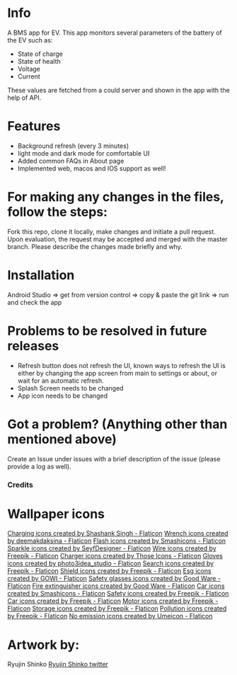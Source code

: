 # Info

A BMS app for EV. 
    This app monitors several parameters of the battery of the EV such as:
- State of charge
- State of health
- Voltage
- Current

These values are fetched from a could server and shown in the app with the help of API.

# Features

- Background refresh (every 3 minutes)
- light mode and dark mode for comfortable UI
- Added common FAQs in About page
- Implemented web, macos and IOS support as well!

# For making any changes in the files, follow the steps:

Fork this repo, clone it locally, make changes and initiate a pull request. Upon evaluation, the request may be accepted and merged with the master branch. Please describe the changes made briefly and why.

# Installation

Android Studio => get from version control => copy & paste the git link => run and check the app

# Problems to  be resolved in future releases

- Refresh button does not refresh the UI, known ways to refresh the UI is either by changing the app screen from main to settings or about, or wait for an automatic refresh.
- Splash Screen needs to be changed
- App icon needs to be changed

# Got a problem? (Anything other than mentioned above)

Create an Issue under issues with a brief description of the issue (please provide a log as well).

### Credits

# Wallpaper icons

<a href="https://www.flaticon.com/free-icons/charging" title="charging icons">Charging icons created by Shashank Singh - Flaticon</a>
<a href="https://www.flaticon.com/free-icons/wrench" title="wrench icons">Wrench icons created by deemakdaksina - Flaticon</a>
<a href="https://www.flaticon.com/free-icons/flash" title="flash icons">Flash icons created by Smashicons - Flaticon</a>
<a href="https://www.flaticon.com/free-icons/sparkle" title="sparkle icons">Sparkle icons created by SeyfDesigner - Flaticon</a>
<a href="https://www.flaticon.com/free-icons/wire" title="wire icons">Wire icons created by Freepik - Flaticon</a>
<a href="https://www.flaticon.com/free-icons/charger" title="charger icons">Charger icons created by Those Icons - Flaticon</a>
<a href="https://www.flaticon.com/free-icons/gloves" title="gloves icons">Gloves icons created by photo3idea_studio - Flaticon</a>
<a href="https://www.flaticon.com/free-icons/search" title="search icons">Search icons created by Freepik - Flaticon</a>
<a href="https://www.flaticon.com/free-icons/shield" title="shield icons">Shield icons created by Freepik - Flaticon</a>
<a href="https://www.flaticon.com/free-icons/esg" title="esg icons">Esg icons created by GOWI - Flaticon</a>
<a href="https://www.flaticon.com/free-icons/safety-glasses" title="safety glasses icons">Safety glasses icons created by Good Ware - Flaticon</a>
<a href="https://www.flaticon.com/free-icons/fire-extinguisher" title="fire extinguisher icons">Fire extinguisher icons created by Good Ware - Flaticon</a>
<a href="https://www.flaticon.com/free-icons/car" title="car icons">Car icons created by Smashicons - Flaticon</a>
<a href="https://www.flaticon.com/free-icons/safety" title="safety icons">Safety icons created by Freepik - Flaticon</a>
<a href="https://www.flaticon.com/free-icons/car" title="car icons">Car icons created by Freepik - Flaticon</a>
<a href="https://www.flaticon.com/free-icons/motor" title="motor icons">Motor icons created by Freepik - Flaticon</a>
<a href="https://www.flaticon.com/free-icons/storage" title="storage icons">Storage icons created by Freepik - Flaticon</a>
<a href="https://www.flaticon.com/free-icons/pollution" title="pollution icons">Pollution icons created by Freepik - Flaticon</a>
<a href="https://www.flaticon.com/free-icons/no-emission" title="no emission icons">No emission icons created by Umeicon - Flaticon</a>

# Artwork by:

Ryujin Shinko <a href="https://twitter.com/Shinko_Ryunjin" title="twitter.com/Shinko_Ryujin"> Ryujin Shinko twitter </a>
